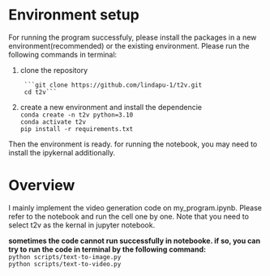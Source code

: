 # Environment setup

For running the program successfuly, please install the packages in a new environment(recommended) or the existing environment. Please run the following commands in terminal:
1. clone the repository
   
        ```git clone https://github.com/lindapu-1/t2v.git
        cd t2v```
3. create a new environment and install the dependencie  
        `conda create -n t2v python=3.10`  
        `conda activate t2v`  
        `pip install -r requirements.txt`  


Then the environment is ready. for running the notebook, you may need to install the ipykernal additionally. 

# Overview

I mainly implement the video generation code on my_program.ipynb. Please refer to the notebook and run the cell one by one. Note that you need to select t2v as the kernal in jupyter notebook.

**sometimes the code cannot run successfully in notebooke. if so, you can try to run the code in terminal by the following command:**  
        `python scripts/text-to-image.py`  
        `python scripts/text-to-video.py`





